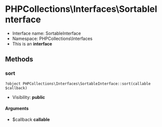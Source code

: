 PHPCollections\Interfaces\SortableInterface
===============

* Interface name: SortableInterface
* Namespace: PHPCollections\Interfaces
* This is an **interface**

Methods
-------

### sort

    ?object PHPCollections\Interfaces\SortableInterface::sort(callable $callback)

* Visibility: **public**

#### Arguments
* $callback **callable**
